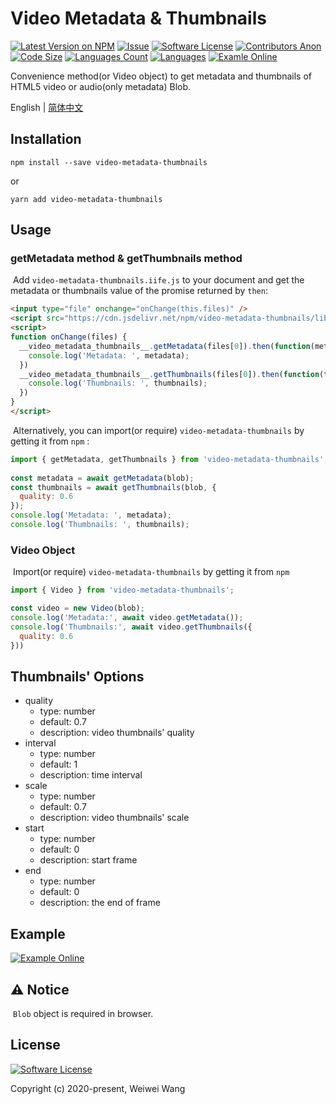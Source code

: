 # **Video Metadata & Thumbnails**

[![Latest Version on NPM](https://img.shields.io/npm/v/video-metadata-thumbnails)](https://npmjs.com/package/video-metadata-thumbnails)
[![Issue](https://img.shields.io/badge/-help--wanted-brightgreen)](https://github.com/wangweiwei/video-metadata-thumbnails/issues)
[![Software License](https://img.shields.io/npm/l/video-metadata-thumbnails)](https://github.com/wangweiwei/video-metadata-thumbnails/blob/master/LICENSE)
[![Contributors Anon](https://img.shields.io/github/contributors-anon/wangweiwei/video-metadata-thumbnails)](https://github.com/wangweiwei/video-metadata-thumbnails)
[![Code Size](https://img.shields.io/github/languages/code-size/wangweiwei/video-metadata-thumbnails)](https://github.com/wangweiwei/video-metadata-thumbnails)
[![Languages Count](https://img.shields.io/github/languages/count/wangweiwei/video-metadata-thumbnails)](https://github.com/wangweiwei/video-metadata-thumbnails)
[![Languages](https://img.shields.io/github/languages/top/wangweiwei/video-metadata-thumbnails)](https://github.com/wangweiwei/video-metadata-thumbnails)
[![Examle Online](https://img.shields.io/badge/-Example--Online-blue)](https://www.ellow.cn/examples/video-metadata-thumbnails/index.html)

Convenience method(or Video object) to get metadata and thumbnails of HTML5 video or audio(only metadata) Blob.

English | [简体中文](https://github.com/wangweiwei/video-metadata-thumbnails/blob/master/README.zh.md)

## **Installation**

```shell
npm install --save video-metadata-thumbnails
```

or

```
yarn add video-metadata-thumbnails
```

## **Usage**

### getMetadata method &  getThumbnails method

​	Add `video-metadata-thumbnails.iife.js` to your document and get the metadata or thumbnails value of the promise returned by `then`:

```html
<input type="file" onchange="onChange(this.files)" />
<script src="https://cdn.jsdelivr.net/npm/video-metadata-thumbnails/lib/video-metadata-thumbnails.iife.js"></script>
<script>
function onChange(files) {
  __video_metadata_thumbnails__.getMetadata(files[0]).then(function(metadata) {
    console.log('Metadata: ', metadata);
  })
  __video_metadata_thumbnails__.getThumbnails(files[0]).then(function(thumbnails) {
    console.log('Thumbnails: ', thumbnails);
  })
}
</script>
```

​	Alternatively, you can import(or require) `video-metadata-thumbnails` by getting it from `npm` :

```javascript
import { getMetadata, getThumbnails } from 'video-metadata-thumbnails';
  
const metadata = await getMetadata(blob);
const thumbnails = await getThumbnails(blob, {
  quality: 0.6
});
console.log('Metadata: ', metadata);
console.log('Thumbnails: ', thumbnails);
```
### Video Object

​	Import(or require) `video-metadata-thumbnails` by getting it from `npm`

```      javascript
import { Video } from 'video-metadata-thumbnails';

const video = new Video(blob);
console.log('Metadata:', await video.getMetadata());
console.log('Thumbnails:', await video.getThumbnails({
  quality: 0.6
}))
```

## **Thumbnails' Options**

* quality
  * type: number
  * default: 0.7
  * description: video thumbnails' quality
* interval
  * type: number
  * default: 1
  * description: time interval
* scale
  * type: number
  * default: 0.7
  * description: video thumbnails' scale
* start
  * type: number
  * default: 0
  * description: start frame
* end
  * type: number
  * default: 0
  * description: the end of frame

## **Example**

[![Example Online](https://img.shields.io/badge/-Example--Online-blue?style=for-the-badge&logo=internet-explorer)](https://www.ellow.cn/examples/video-metadata-thumbnails/index.html)

## **⚠️  Notice**

​	`Blob` object is required in browser.


## **License**
[![Software License](https://img.shields.io/badge/license-MIT-brightgreen.svg?style=flat-square)](https://github.com/wangweiwei/video-metadata-thumbnails/blob/master/LICENSE)

Copyright (c) 2020-present, Weiwei Wang 
